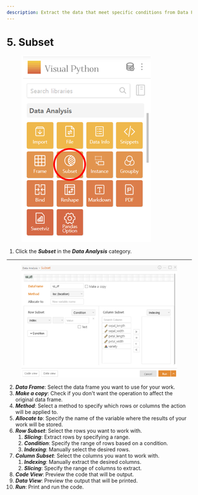 ```yaml
---
description: Extract the data that meet specific conditions from Data Frame.
---
```


# 5. Subset

<figure><img src="../.gitbook/assets/image (190).png" alt="" width="353"><figcaption></figcaption></figure>

1. Click the _**Subset**_ in the _**Data Analysis**_ category.



***

<figure><img src="../.gitbook/assets/image (375).png" alt=""><figcaption></figcaption></figure>

2. _**Data Frame**_: Select the data frame you want to use for your work.
3. _**Make a copy**_: Check if you don't want the operation to affect the original data frame.
4. _**Method**_: Select a method to specify which rows or columns the action will be applied to.
5. _**Allocate to**_: Specify the name of the variable where the results of your work will be stored.
6. _**Row Subset**_: Select the rows you want to work with.
   1. _**Slicing**_: Extract rows by specifying a range.
   2. _**Condition**_: Specify the range of rows based on a condition.
   3. _**Indexing**_: Manually select the desired rows.
7. _**Column Subset**_: Select the columns you want to work with.
   1. _**Indexing**_: Manually extract the desired columns.
   2. _**Slicing**_: Specify the range of columns to extract.
8. _**Code View**_: Preview the code that will be output.
9. _**Data View**_: Preview the output that will be printed.
10. _**Run**_: Print and run the code.

